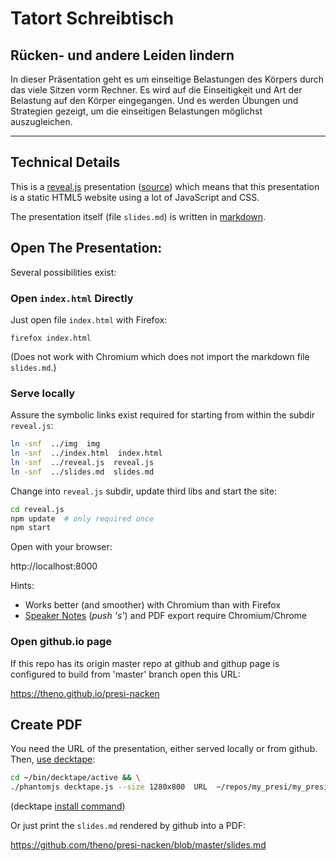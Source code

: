 # Tatort Schreibtisch

## Rücken- und andere Leiden lindern

In dieser Präsentation geht es um einseitige Belastungen des Körpers
durch das viele Sitzen vorm Rechner.  Es wird auf die Einseitigkeit und
Art der Belastung auf den Körper eingegangen.  Und es werden Übungen und
Strategien gezeigt, um die einseitigen Belastungen möglichst
auszugleichen.


----


## Technical Details

This is a [reveal.js](http://lab.hakim.se/reveal-js/) presentation
([source](https://github.com/hakimel/reveal.js)) which means that this
presentation is a static HTML5 website using a lot of JavaScript and CSS.

The presentation itself (file `slides.md`) is written in [markdown][4].


## Open The Presentation:

Several possibilities exist:


### Open `index.html` Directly

Just open file `index.html` with Firefox:

    firefox index.html

(Does not work with Chromium which does not import the markdown file
`slides.md`.)


### Serve locally

Assure the symbolic links exist required for starting from within the subdir
`reveal.js`:

```sh
ln -snf  ../img  img
ln -snf  ../index.html  index.html
ln -snf  ../reveal.js  reveal.js
ln -snf  ../slides.md  slides.md
```

Change into `reveal.js` subdir, update third libs and start the site:

```sh
cd reveal.js
npm update  # only required once
npm start
```

Open with your browser:

http://localhost:8000

Hints:
* Works better (and smoother) with Chromium than with Firefox
* [Speaker Notes](https://github.com/hakimel/reveal.js#speaker-notes)
  (*push 's'*) and PDF export require Chromium/Chrome


### Open github.io page

If this repo has its origin master repo at github and githup page is configured
to build from 'master' branch open this URL:

 https://theno.github.io/presi-nacken


## Create PDF

You need the URL of the presentation, either served locally or from github.
Then, [use decktape](https://github.com/astefanutti/decktape#usage):

```sh
cd ~/bin/decktape/active && \
./phantomjs decktape.js --size 1280x800  URL  ~/repos/my_presi/my_presi.pdf
```
(decktape [install command][2])

Or just print the `slides.md` rendered by github into a PDF:

https://github.com/theno/presi-nacken/blob/master/slides.md


[1]: https://github.com/theno/fabsetup/blob/master/howtos/revealjs.md
[2]: https://github.com/theno/fabsetup/blob/master/howtos/revealjs.md#create-pdf-of-the-presentation-with-decktape

[3]: http://lab.hakim.se/reveal-js/
[4]: https://github.com/adam-p/markdown-here/wiki/Markdown-Cheatsheet
[5]: http://www.fabfile.org/
[6]: https://github.com/theno/fabsetup
